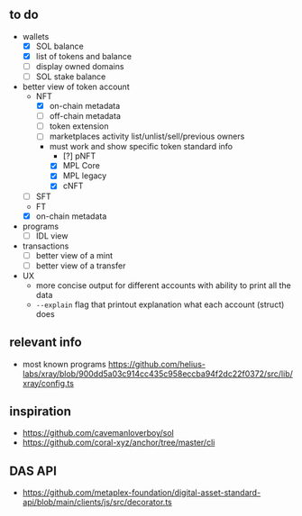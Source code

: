 ## to do

- wallets
  - [x] SOL balance
  - [x] list of tokens and balance
  - [ ] display owned domains
  - [ ] SOL stake balance
- better view of token account
  - NFT
    - [x] on-chain metadata
    - [ ] off-chain metadata
    - [ ] token extension
    - [ ] marketplaces activity list/unlist/sell/previous owners
    - must work and show specific token standard info
      - [?] pNFT
      - [x] MPL Core
      - [x] MPL legacy
      - [x] cNFT
  - [ ] SFT
  -  FT
    - [x] on-chain metadata
- programs
  - [ ] IDL view
- transactions
  - [ ] better view of a mint
  - [ ] better view of a transfer
- UX
  - more concise output for different accounts with ability to print all the data
  - `--explain` flag that printout explanation what each account (struct) does

## relevant info

- most known programs https://github.com/helius-labs/xray/blob/900dd5a03c914cc435c958eccba94f2dc22f0372/src/lib/xray/config.ts

## inspiration

- https://github.com/cavemanloverboy/sol
- https://github.com/coral-xyz/anchor/tree/master/cli

## DAS API

- https://github.com/metaplex-foundation/digital-asset-standard-api/blob/main/clients/js/src/decorator.ts
